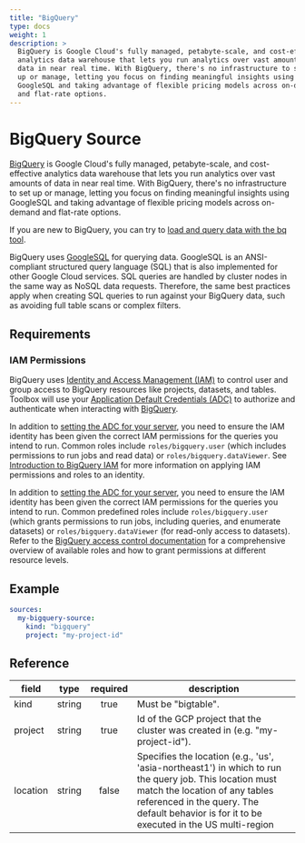 ```yaml
---
title: "BigQuery"
type: docs
weight: 1
description: >
  BigQuery is Google Cloud's fully managed, petabyte-scale, and cost-effective
  analytics data warehouse that lets you run analytics over vast amounts of 
  data in near real time. With BigQuery, there's no infrastructure to set 
  up or manage, letting you focus on finding meaningful insights using 
  GoogleSQL and taking advantage of flexible pricing models across on-demand 
  and flat-rate options.
---
```


# BigQuery Source

[BigQuery][bigquery-docs] is Google Cloud's fully managed, petabyte-scale, 
and cost-effective analytics data warehouse that lets you run analytics 
over vast amounts of data in near real time. With BigQuery, there's no 
infrastructure to set up or manage, letting you focus on finding meaningful 
insights using GoogleSQL and taking advantage of flexible pricing models 
across on-demand and flat-rate options.

If you are new to BigQuery, you can try to 
[load and query data with the bq tool][bigquery-quickstart-cli].

BigQuery uses [GoogleSQL][bigquery-googlesql] for querying data. GoogleSQL 
is an ANSI-compliant structured query language (SQL) that is also implemented 
for other Google Cloud services. SQL queries are handled by cluster nodes 
in the same way as NoSQL data requests. Therefore, the same best practices 
apply when creating SQL queries to run against your BigQuery data, such as 
avoiding full table scans or complex filters.

[bigquery-docs]: https://cloud.google.com/bigquery/docs
[bigquery-quickstart-cli]: https://cloud.google.com/bigquery/docs/quickstarts/quickstart-command-line
[bigquery-googlesql]: https://cloud.google.com/bigquery/docs/reference/standard-sql/

## Requirements

### IAM Permissions

BigQuery uses [Identity and Access Management (IAM)][iam-overview] to control 
user and group access to BigQuery resources like projects, datasets, and tables. 
Toolbox will use your [Application Default Credentials (ADC)][adc] to authorize 
and authenticate when interacting with [BigQuery][bigquery-docs].

In addition to [setting the ADC for your server][set-adc], you need to ensure 
the IAM identity has been given the correct IAM permissions for the queries 
you intend to run. Common roles include `roles/bigquery.user` (which includes 
permissions to run jobs and read data) or `roles/bigquery.dataViewer`. See 
[Introduction to BigQuery IAM][grant-permissions] for more information on 
applying IAM permissions and roles to an identity.

In addition to [setting the ADC for your server][set-adc], you need to ensure 
the IAM identity has been given the correct IAM permissions for the queries 
you intend to run. Common predefined roles include `roles/bigquery.user` 
(which grants permissions to run jobs, including queries, and enumerate 
datasets) or `roles/bigquery.dataViewer` (for read-only access to datasets). 
Refer to the [BigQuery access control documentation][grant-permissions] for 
a comprehensive overview of available roles and how to grant permissions at 
different resource levels.

[iam-overview]: https://cloud.google.com/bigquery/docs/access-control
[adc]: https://cloud.google.com/docs/authentication#adc
[set-adc]: https://cloud.google.com/docs/authentication/provide-credentials-adc
[grant-permissions]: https://cloud.google.com/bigquery/docs/access-control

## Example

```yaml
sources:
  my-bigquery-source:
    kind: "bigquery"
    project: "my-project-id"
```

## Reference

| **field** | **type** | **required** | **description**                                                               |
|-----------|:--------:|:------------:|-------------------------------------------------------------------------------|
| kind      |  string  |     true     | Must be "bigtable".                                                           |
| project   |  string  |     true     | Id of the GCP project that the cluster was created in (e.g. "my-project-id"). |
| location  |  string  |    false     | Specifies the location (e.g., 'us', 'asia-northeast1') in which to run the query job. This location must match the location of any tables referenced in the query. The default behavior is for it to be executed in the US multi-region |
